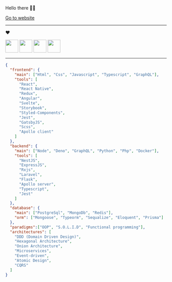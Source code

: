 Hello there 👋🚀

[Go to website](https://portfolio-ubqsb.ondigitalocean.app/)

------

 ❤️
<p>
 <img src="https://cdn.jsdelivr.net/gh/devicons/devicon/icons/react/react-original.svg" height="40px" width="40px"/>
 <img src="https://cdn.jsdelivr.net/gh/devicons/devicon/icons/javascript/javascript-original.svg" height="40px" width="40px" />
 <img src="https://cdn.jsdelivr.net/gh/devicons/devicon/icons/typescript/typescript-original.svg" height="40px" width="40px" />
  <img src="https://cdn.jsdelivr.net/gh/devicons/devicon/icons/nodejs/nodejs-original.svg" height="40px" width="40px"/>
</p>

------
          
```json
{
  "frontend": {
    "main": ["Html", "Css", "Javascript", "Typescript", "GraphQL"],
    "tools": [
      "React",
      "React Native",
      "Redux",
      "Angular",
      "Svelte",
      "Storybook",
      "Styled-Components",
      "Jest",
      "GatsbyJS",
      "Scss",
      "Apollo client"
    ]
  },
  "backend": {
    "main": ["Node", "Deno", "GraphQL", "Python", "Php", "Docker"],
    "tools": [
      "NestJS",
      "ExpressJS",
      "Rxjs",
      "Laravel",
      "Flask",
      "Apollo server",
      "Typescript",
      "Jest"
    ]
  },
  "database": {
    "main": ["PostgreSql", "MongoDb", "Redis"],
    "orm": ["Mongoose", "Typeorm", "Sequalize", "Eloquent", "Prisma"]
  },
  "paradigms":["OOP", "S.O.L.I.D", "Functional programming"],
  "architectures": [
    "DDD (Domain Driven Design)",
    "Hexagonal Architecture",
    "Onion Architecture",
    "Microservices",
    "Event-driven",
    "Atomic Design",
    "CQRS"
  ]
}
```
